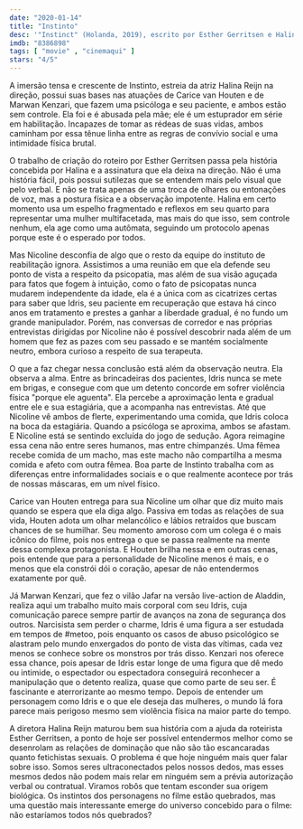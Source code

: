 ```yaml
---
date: "2020-01-14"
title: "Instinto"
desc: '"Instinct" (Holanda, 2019), escrito por Esther Gerritsen e Halina Reijn, dirigido por Halina Reijn, com Carice van Houten, Marwan Kenzari e Marie-Mae van Zuilen. Escrito para o CinemAqui.'
imdb: "8386898"
tags: [ "movie" , "cinemaqui" ]
stars: "4/5"
---
```

A imersão tensa e crescente de Instinto, estreia da atriz Halina Reijn na direção, possui suas bases nas atuações de Carice van Houten e de Marwan Kenzari, que fazem uma psicóloga e seu paciente, e ambos estão sem controle. Ela foi e é abusada pela mãe; ele é um estuprador em série em habilitação. Incapazes de tomar as rédeas de suas vidas, ambos caminham por essa tênue linha entre as regras de convívio social e uma intimidade física brutal.

O trabalho de criação do roteiro por Esther Gerritsen passa pela história concebida por Halina e a assinatura que ela deixa na direção. Não é uma história fácil, pois possui sutilezas que se entendem mais pelo visual que pelo verbal. E não se trata apenas de uma troca de olhares ou entonações de voz, mas a postura física e a observação impotente. Halina em certo momento usa um espelho fragmentado e reflexos em seu quarto para representar uma mulher multifacetada, mas mais do que isso, sem controle nenhum, ela age como uma autômata, seguindo um protocolo apenas porque este é o esperado por todos.

Mas Nicoline desconfia de algo que o resto da equipe do instituto de reabilitação ignora. Assistimos a uma reunião em que ela defende seu ponto de vista a respeito da psicopatia, mas além de sua visão aguçada para fatos que fogem à intuição, como o fato de psicopatas nunca mudarem independente da idade, ela é a única com as cicatrizes certas para saber que Idris, seu paciente em recuperação que estava há cinco anos em tratamento e prestes a ganhar a liberdade gradual, é no fundo um grande manipulador. Porém, nas conversas de corredor e nas próprias entrevistas dirigidas por Nicoline não é possível descobrir nada além de um homem que fez as pazes com seu passado e se mantém socialmente neutro, embora curioso a respeito de sua terapeuta.

O que a faz chegar nessa conclusão está além da observação neutra. Ela observa a alma. Entre as brincadeiras dos pacientes, Idris nunca se mete em brigas, e consegue com que um detento concorde em sofrer violência física "porque ele aguenta". Ela percebe a aproximação lenta e gradual entre ele e sua estagiária, que a acompanha nas entrevistas. Até que Nicoline vê ambos de flerte, experimentando uma comida, que Idris coloca na boca da estagiária. Quando a psicóloga se aproxima, ambos se afastam. E Nicoline está se sentindo excluída do jogo de sedução. Agora reimagine essa cena não entre seres humanos, mas entre chimpanzés. Uma fêmea recebe comida de um macho, mas este macho não compartilha a mesma comida e afeto com outra fêmea. Boa parte de Instinto trabalha com as diferenças entre informalidades sociais e o que realmente acontece por trás de nossas máscaras, em um nível físico.

Carice van Houten entrega para sua Nicoline um olhar que diz muito mais quando se espera que ela diga algo. Passiva em todas as relações de sua vida, Houten adota um olhar melancólico e lábios retraídos que buscam chances de se humilhar. Seu momento amoroso com um colega é o mais icônico do filme, pois nos entrega o que se passa realmente na mente dessa complexa protagonista. E Houten brilha nessa e em outras cenas, pois entende que para a personalidade de Nicoline menos é mais, e o menos que ela constrói dói o coração, apesar de não entendermos exatamente por quê.

Já Marwan Kenzari, que fez o vilão Jafar na versão live-action de Aladdin, realiza aqui um trabalho muito mais corporal com seu Idris, cuja comunicação parece sempre partir de avanços na zona de segurança dos outros. Narcisista sem perder o charme, Idris é uma figura a ser estudada em tempos de #metoo, pois enquanto os casos de abuso psicológico se alastram pelo mundo enxergados do ponto de vista das vítimas, cada vez menos se conhece sobre os monstros por trás disso. Kenzari nos oferece essa chance, pois apesar de Idris estar longe de uma figura que dê medo ou intimide, o espectador ou espectadora conseguirá reconhecer a manipulação que o detento realiza, quase que como parte de seu ser. É fascinante e aterrorizante ao mesmo tempo. Depois de entender um personagem como Idris e o que ele deseja das mulheres, o mundo lá fora parece mais perigoso mesmo sem violência física na maior parte do tempo.

A diretora Halina Reijn maturou bem sua história com a ajuda da roteirista Esther Gerritsen, a ponto de hoje ser possível entendermos melhor como se desenrolam as relações de dominação que não são tão escancaradas quanto fetichistas sexuais. O problema é que hoje ninguém mais quer falar sobre isso. Somos seres ultraconectados pelos nossos dedos, mas esses mesmos dedos não podem mais relar em ninguém sem a prévia autorização verbal ou contratual. Viramos robôs que tentam esconder sua origem biológica. Os instintos dos personagens no filme estão quebrados, mas uma questão mais interessante emerge do universo concebido para o filme: não estaríamos todos nós quebrados?
